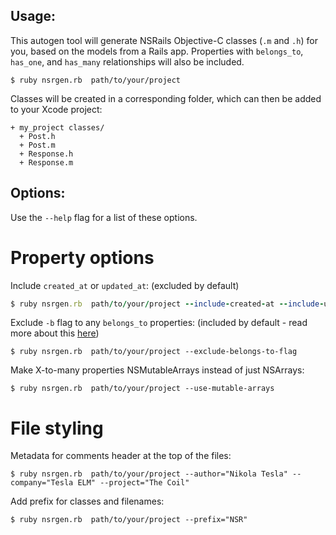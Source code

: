 Usage:
-----------

This autogen tool will generate NSRails Objective-C classes (`.m` and `.h`) for you, based on the models from a Rails app. Properties with `belongs_to`, `has_one`, and `has_many` relationships will also be included.
```
$ ruby nsrgen.rb  path/to/your/project
```

Classes will be created in a corresponding folder, which can then be added to your Xcode project:
```
+ my_project classes/
  + Post.h
  + Post.m
  + Response.h
  + Response.m
```

Options:
-----------

Use the `--help` flag for a list of these options.

# Property options

Include `created_at` or `updated_at`: (excluded by default)
``` ruby
$ ruby nsrgen.rb  path/to/your/project --include-created-at --include-updated-at
```

Exclude `-b` flag to any `belongs_to` properties: (included by default - read more about this [here](https://github.com/dingbat/nsrails/wiki/Property-flags))
```
$ ruby nsrgen.rb  path/to/your/project --exclude-belongs-to-flag
```

Make X-to-many properties NSMutableArrays instead of just NSArrays:
```
$ ruby nsrgen.rb  path/to/your/project --use-mutable-arrays
```

# File styling

Metadata for comments header at the top of the files:
```
$ ruby nsrgen.rb  path/to/your/project --author="Nikola Tesla" --company="Tesla ELM" --project="The Coil"
```

Add prefix for classes and filenames:
```
$ ruby nsrgen.rb  path/to/your/project --prefix="NSR"
```
